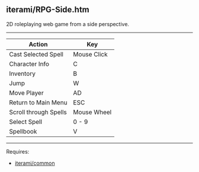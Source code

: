 iterami/RPG-Side.htm
--------------------

2D roleplaying web game from a side perspective.

---

Action                | Key
----------------------|------------
Cast Selected Spell   | Mouse Click
Character Info        | C
Inventory             | B
Jump                  | W
Move Player           | AD
Return to Main Menu   | ESC
Scroll through Spells | Mouse Wheel
Select Spell          | 0 - 9
Spellbook             | V

---

Requires:
* [iterami/common](https://github.com/iterami/common)
